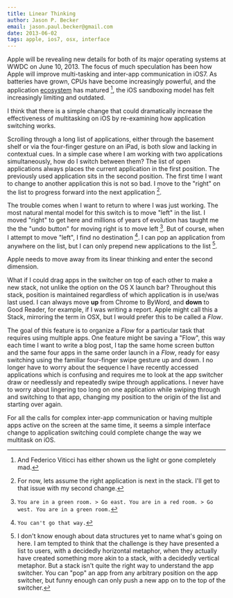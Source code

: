 ```yaml
---
title: Linear Thinking
author: Jason P. Becker
email: jason.paul.becker@gmail.com
date: 2013-06-02
tags: apple, ios7, osx, interface
---
```


Apple will be revealing new details for both of its major operating systems at WWDC on June 10, 2013. The focus of much speculation has been how Apple will improve multi-tasking and inter-app communication in iOS7. As batteries have grown, CPUs have become increasingly powerful, and the application [ecosystem][] has matured [^viticci], the iOS sandboxing model has felt increasingly limiting and outdated.

I think that there is a simple change that could dramatically increase the effectiveness of multitasking on iOS by re-examining how application switching works.

Scrolling through a long list of applications, either through the basement shelf or via the four-finger gesture on an iPad, is both slow and lacking in contextual cues. In a simple case where I am working with two applications simultaneously, how do I switch between them? The list of open applications always places the current application in the first position. The previously used application sits in the second position. The first time I want to change to another application this is not so bad. I move to the "right" on the list to progress forward into the next application [^next]. 

The trouble comes when I want to return to where I was just working. The most natural mental model for this switch is to move "left" in the list. I moved "right" to get here and millions of years of evolution has taught me the the "undo button" for moving right is to move left [^inform7]. But of course, when I attempt to move "left", I find no destination [^youcant]. I can pop an application from anywhere on the list, but I can only prepend new applications to the list [^ignorant].

Apple needs to move away from its linear thinking and enter the second dimension.

What if I could drag apps in the switcher on top of each other to make a new stack, not unlike the option on the OS X launch bar? Throughout this stack, position is maintained regardless of which application is in use/was last used. I can always move **up** from Chrome to ByWord, and **down** to Good Reader, for example, if I was writing a report. Apple might call this a Stack, mirroring the term in OSX, but I would prefer this to be called a *Flow*.

The goal of this feature is to organize a *Flow* for a particular task that requires using multiple apps. One feature might be saving a "Flow", this way each time I want to write a blog post, I tap the same home screen button and the same four apps in the same order launch in a *Flow*, ready for easy switching using the familiar four-finger swipe gesture up and down. I no longer have to worry about the sequence I have recently accessed applications which is confusing and requires me to look at the app switcher draw or needlessly and repeatedly swipe through applications. I never have to worry about lingering too long on one application while swiping through and switching to that app, changing my position to the origin of the list and starting over again. 

For all the calls for complex inter-app communication or having multiple apps active on the screen at the same time, it seems a simple interface change to application switching could complete change the way we multitask on iOS.

[ecosystem]: |filename|frictionless.md

[^viticci]: And Federico Viticci has either shown us the light or gone completely mad.

[^next]: For now, lets assume the right application is next in the stack. I'll get to that issue with my second change.

[^inform7]: `You are in a green room. > Go east. You are in a red room. > Go west. You are in a green room.`

[^youcant]: `You can't go that way.`

[^ignorant]: I don't know enough about data structures yet to name what's going on here. I am tempted to think that the challenge is they have presented a list to users, with a decidedly horizontal metaphor, when they actually have created something more akin to a stack, with a decidedly vertical metaphor. But a stack isn't quite the right way to understand the app switcher. You can "pop" an app from any arbitrary position on the app switcher, but funny enough can only push a new app on to the top of the switcher.